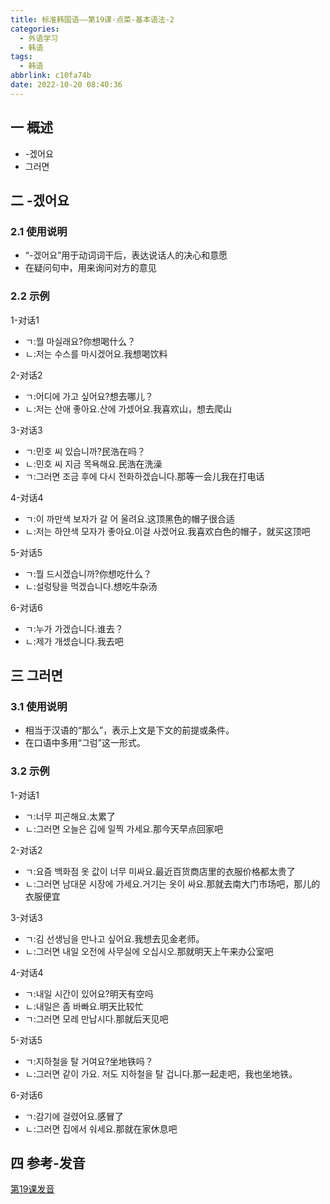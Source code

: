 ```yaml
---
title: 标准韩国语——第19课-点菜-基本语法-2
categories:
  - 外语学习
  - 韩语
tags:
  - 韩语
abbrlink: c10fa74b
date: 2022-10-20 08:40:36
---
```

## 一 概述

* -겠어요
* 그러면

<!--more-->

## 二  -겠어요

### 2.1 使用说明

* “-겠어요”用于动词词干后，表达说话人的决心和意愿
* 在疑问句中，用来询问对方的意见

### 2.2 示例

1-对话1

* ㄱ:뭘 마실래요?你想喝什么？
* ㄴ:저는 수스를 마시겠어요.我想喝饮料

2-对话2

* ㄱ:어디에 가고 싶어요?想去哪儿？
* ㄴ:저는 산애 좋아요.산에 가셌어요.我喜欢山，想去爬山

3-对话3

* ㄱ:민호 씨 있습니까?民浩在吗？
* ㄴ:민호 씨 지금 목욕해요.民浩在洗澡
* ㄱ:그러면 조금 후에 다시 전화하겠습니다.那等一会儿我在打电话

4-对话4

* ㄱ:이 까만색 보자가 갈 어 울려요.这顶黑色的帽子很合适
* ㄴ:저는 하얀색 모자가 좋아요.이걸 사겠어요.我喜欢白色的帽子，就买这顶吧

5-对话5

* ㄱ:뭘 드시겠습니까?你想吃什么？
* ㄴ:설렁탕을 먹겠습니다.想吃牛杂汤

6-对话6

* ㄱ:누가 가겠습니다.谁去？
* ㄴ:제가 개셌습니다.我去吧

## 三 그러면

### 3.1 使用说明

* 相当于汉语的“那么”，表示上文是下文的前提或条件。
* 在口语中多用“그럼”这一形式。

### 3.2 示例

1-对话1

* ㄱ:너무 피곤해요.太累了
* ㄴ:그러면 오늘은 깁에 일찍 가세요.那今天早点回家吧

2-对话2

* ㄱ:요즘 백화점 옷 값이 너무 미싸요.最近百货商店里的衣服价格都太贵了
* ㄴ:그러면 남대문 시장에 가세요.거기는 옷이 싸요.那就去南大门市场吧，那儿的衣服便宜

3-对话3

* ㄱ:김 선생님을 만나고 싶어요.我想去见金老师。
* ㄴ:그러면 내일 오전에 사무실에 오십시오.那就明天上午来办公室吧

4-对话4

* ㄱ:내일 시간이 있어요?明天有空吗
* ㄴ:내일은 좀 바빠요.明天比较忙
* ㄱ:그러면 모레 만납시다.那就后天见吧

5-对话5

* ㄱ:지하철을 탈 거여요?坐地铁吗？
* ㄴ:그러면 같이 가요. 저도 지하철을 탈 겁니다.那一起走吧，我也坐地铁。

6-对话6

* ㄱ:감기에 걸렸어요.感冒了
* ㄴ:그러면 집에서 숴세요.那就在家休息吧

## 四 参考-发音

[第19课发音][1]

[1]: https://biz.cli.im/Pcview?name=https%3A%2F%2Fbiz.cli.im%2Ftest%2FRS485323%3Fcoding%3DHlnJPR%26qrurl%3Dhttp%253A%252F%252Fqr31.cn%252FHlnJPR%26gtype%3D2&time=1